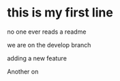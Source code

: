 # this is my first line

no one ever reads a readme

we are on the develop branch

adding a new feature


Another on